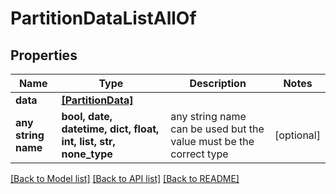 # PartitionDataListAllOf


## Properties
Name | Type | Description | Notes
------------ | ------------- | ------------- | -------------
**data** | [**[PartitionData]**](PartitionData.md) |  | 
**any string name** | **bool, date, datetime, dict, float, int, list, str, none_type** | any string name can be used but the value must be the correct type | [optional]

[[Back to Model list]](../README.md#documentation-for-models) [[Back to API list]](../README.md#documentation-for-api-endpoints) [[Back to README]](../README.md)


